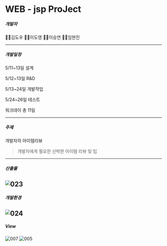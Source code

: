 # WEB - jsp ProJect



##### 개발자

🙋‍♂️김도우 🙋‍♂️이도영 🙋‍♀️이승연 🙋‍♀️임현진

----

##### 개발일정

5/11~13일 설계

5/12~13일 R&D

5/13~24일 개발작업

5/24~26일 테스트 

워크데이 총 11일

------------------------------------------

##### 주제

개발자의 아이템리뷰

> 개발자에게 필요한 신박한 아이템 리뷰 및 팁

--------
##### 산출물
![023](https://user-images.githubusercontent.com/80452660/129971697-f41cfe7f-7b6b-4663-a237-0b44ed653be9.jpg)
------------------------------------------
##### 개발환경
![024](https://user-images.githubusercontent.com/80452660/129971703-f6ffc82f-4515-4719-9c09-44ab57901977.jpg)
------------------------------------------
##### View
![007](https://user-images.githubusercontent.com/80452660/120623321-9b090780-c49a-11eb-8150-d4493940e598.png)
![005](https://user-images.githubusercontent.com/80452660/120623066-567d6c00-c49a-11eb-8d5a-99ab3c8c5687.png)



